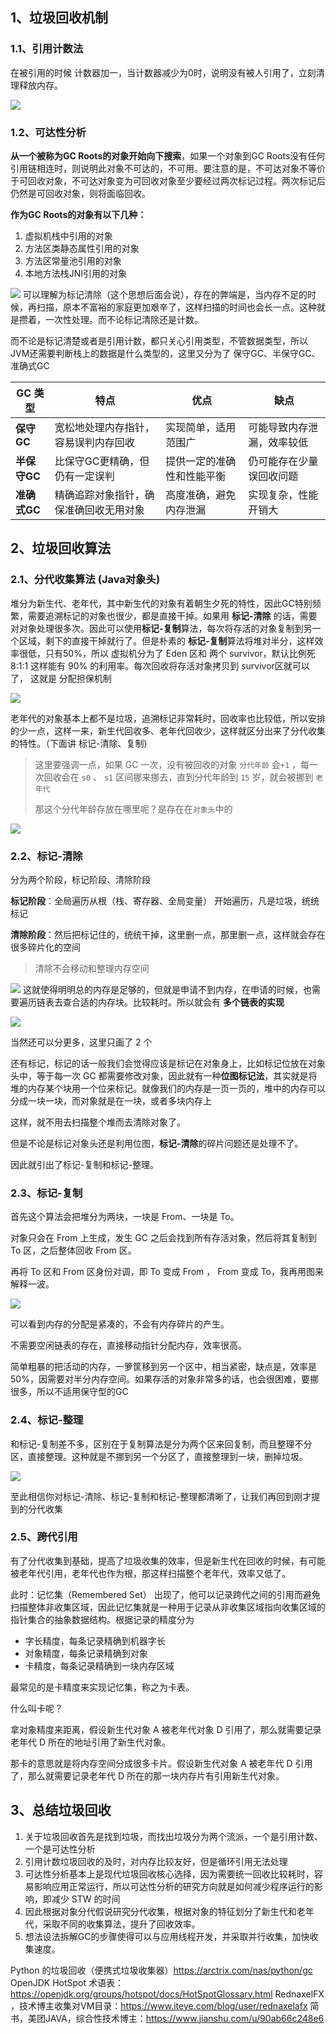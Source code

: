 ## 1、垃圾回收机制

### 1.1、引用计数法

在被引用的时候 计数器加一，当计数器减少为0时，说明没有被人引用了，立刻清理释放内存。

![](images/image-20220807152347836.png)

### 1.2、可达性分析

**从一个被称为GC Roots的对象开始向下搜索**，如果一个对象到GC Roots没有任何引用链相连时，则说明此对象不可达的，不可用。要注意的是，不可达对象不等价于可回收对象，不可达对象变为可回收对象至少要经过两次标记过程。两次标记后仍然是可回收对象，则将面临回收。

**作为GC Roots的对象有以下几种：**

1. 虚拟机栈中引用的对象
2. 方法区类静态属性引用的对象
3. 方法区常量池引用的对象
4. 本地方法栈JNI引用的对象

![](images/image-20220807152501765.png)
可以理解为标记清除（这个思想后面会说），存在的弊端是，当内存不足的时候，再扫描，原本不富裕的家庭更加艰辛了，这样扫描的时间也会长一点。这种就是攒着，一次性处理。而不论标记清除还是计数。

而不论是标记清楚或者是引用计数，都只关心引用类型，不管数据类型，所以JVM还需要判断栈上的数据是什么类型的，这里又分为了 保守GC、半保守GC、准确式GC


|GC 类型|特点|优点|缺点|
|---|---|---|---|
|**保守GC**|宽松地处理内存指针，容易误判内存回收|实现简单，适用范围广|可能导致内存泄漏，效率较低|
|**半保守GC**|比保守GC更精确，但仍有一定误判|提供一定的准确性和性能平衡|仍可能存在少量误回收问题|
|**准确式GC**|精确追踪对象指针，确保准确回收无用对象|高度准确，避免内存泄漏|实现复杂，性能开销大|

## 2、垃圾回收算法

### 2.1、分代收集算法 (Java对象头)

堆分为新生代、老年代，其中新生代的对象有着朝生夕死的特性，因此GC特别频繁，需要追溯标记的对象也很少，都是直接干掉。如果用 **标记-清除** 的话，需要对对象处理很多次。因此可以使用**标记-复制**算法，每次将存活的对象复制到另一个区域，剩下的直接干掉就行了。但是朴素的 **标记-复制**算法将堆对半分，这样效率很低，只有50%，所以 虚拟机分为了 Eden 区和 两个 survivor，默认比例死 8:1:1 这样能有 90% 的利用率。每次回收将存活对象拷贝到 survivor区就可以了， 这就是 分配担保机制

![](images/image-20220806123310726.png)

老年代的对象基本上都不是垃圾，追溯标记非常耗时，回收率也比较低，所以安排的少一点，这样一来，新生代回收多、老年代回收少，这样就区分出来了分代收集的特性。（下面讲 标记-清除、复制)


> 这里要强调一点，如果 GC 一次，没有被回收的对象 `分代年龄` 会`+1` ，每一次回收会在 `s0` 、 `s1` 区间挪来挪去，直到分代年龄到 `15` 岁，就会被挪到 `老年代`
> 
> 那这个分代年龄存放在哪里呢？是存在在`对象头`中的


![](images/image-20220806125040986.png)

### 2.2、标记-清除

分为两个阶段，标记阶段、清除阶段

**标记阶段**：全局遍历从根（栈、寄存器、全局变量） 开始遍历，凡是垃圾，统统标记

**清除阶段**：然后把标记住的，统统干掉，这里删一点，那里删一点，这样就会存在很多碎片化的空间

> 清除不会移动和整理内存空间

![](images/image-20220807154246280.png)
这就使得明明总的内存是足够的，但就是申请不到内存，在申请的时候，也需要遍历链表去查合适的内存块。比较耗时。所以就会有 **多个链表的实现**

![](images/image-20220807154325688.png)

当然还可以分更多，这里只画了 2 个

还有标记，标记的话一般我们会觉得应该是标记在对象身上，比如标记位放在对象头中，等于每一次 GC 都需要修改对象，因此就有一种**位图标记法**，其实就是将堆的内存某个块用一个位来标记。就像我们的内存是一页一页的，堆中的内存可以分成一块一块，而对象就是在一块，或者多块内存上

这样，就不用去扫描整个堆而去清除对象了。

但是不论是标记对象头还是利用位图，**标记-清除**的碎片问题还是处理不了。

因此就引出了标记-复制和标记-整理。

### 2.3、标记-复制

首先这个算法会把堆分为两块，一块是 From、一块是 To。

对象只会在 From 上生成，发生 GC 之后会找到所有存活对象，然后将其复制到 To 区，之后整体回收 From 区。

再将 To 区和 From 区身份对调，即 To 变成 From ， From 变成 To，我再用图来解释一波。

![](images/image-20220807155754558.png)

可以看到内存的分配是紧凑的，不会有内存碎片的产生。

不需要空闲链表的存在，直接移动指针分配内存，效率很高。

简单粗暴的把活动的内存，一箩筐移到另一个区中，相当紧密，缺点是，效率是50%，因需要对半分内存空间。如果存活的对象非常多的话，也会很困难，要挪很多，所以不适用保守型的GC

### 2.4、标记-整理

和标记-复制差不多，区别在于复制算法是分为两个区来回复制，而且整理不分区，直接整理。这种就是不挪到另一个分区了，直接整理到一块，删掉垃圾。

![](images/image-20220807155944476.png)

至此相信你对标记-清除、标记-复制和标记-整理都清晰了，让我们再回到刚才提到的分代收集

### 2.5、跨代引用

有了分代收集到基础，提高了垃圾收集的效率，但是新生代在回收的时候，有可能被老年代引用，老年代也作为根，那这样扫描整个老年代，效率又低了。

此时：记忆集（Remembered Set） 出现了，他可以记录跨代之间的引用而避免扫描整体非收集区域，因此记忆集就是一种用于记录从非收集区域指向收集区域的指针集合的抽象数据结构。根据记录的精度分为

- 字长精度，每条记录精确到机器字长
- 对象精度，每条记录精确到对象
- 卡精度，每条记录精确到一块内存区域

最常见的是卡精度来实现记忆集，称之为卡表。

什么叫卡呢？

拿对象精度来距离，假设新生代对象 A 被老年代对象 D 引用了，那么就需要记录老年代 D 所在的地址引用了新生代对象。

那卡的意思就是将内存空间分成很多卡片。假设新生代对象 A 被老年代 D 引用了，那么就需要记录老年代 D 所在的那一块内存片有引用新生代对象。

## 3、总结垃圾回收

1. 关于垃圾回收首先是找到垃圾，而找出垃圾分为两个流派，一个是引用计数、一个是可达性分析
2. 引用计数垃圾回收的及时，对内存比较友好，但是循环引用无法处理
3. 可达性分析基本上是现代垃圾回收核心选择，因为需要统一回收比较耗时，容易影响应用正常运行，所以可达性分析的研究方向就是如何减少程序运行的影响，即减少 STW 的时间
4. 因此根据对象分代假说研究分代收集，根据对象的特征划分了新生代和老年代，采取不同的收集算法，提升了回收效率。
5. 想法设法拆解GC的步骤使得可以与应用线程开发，并采取并行收集，加快收集速度。

Python 的垃圾回收（便携式垃圾收集器）https://arctrix.com/nas/python/gc
OpenJDK HotSpot 术语表：https://openjdk.org/groups/hotspot/docs/HotSpotGlossary.html
RednaxelFX ，技术博主收集对VM目录：https://www.iteye.com/blog/user/rednaxelafx
简书，美团JAVA，综合性技术博主：https://www.jianshu.com/u/90ab66c248e6